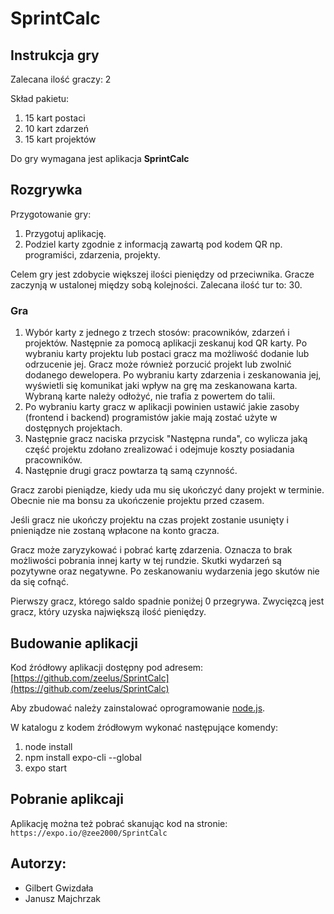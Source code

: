 # SprintCalc

## Instrukcja gry

Zalecana ilość graczy: 2

Skład pakietu: 
1. 15 kart postaci
2. 10 kart zdarzeń
3. 15 kart projektów

Do gry wymagana jest aplikacja **SprintCalc**

## Rozgrywka

Przygotowanie gry:

1. Przygotuj aplikację.
2. Podziel karty zgodnie z informacją zawartą pod kodem QR np. programiści, zdarzenia, projekty.

Celem gry jest zdobycie większej ilości pieniędzy od przeciwnika. 
Gracze zaczynją w ustalonej między sobą kolejności.
Zalecana ilość tur to: 30.

### Gra
1. Wybór karty z jednego z trzech stosów: pracowników, zdarzeń i projektów. Następnie za pomocą aplikacji zeskanuj kod QR karty. Po wybraniu karty projektu lub postaci gracz ma możliwość dodanie lub odrzucenie jej. Gracz może również porzucić projekt lub zwolnić dodanego dewelopera. Po wybraniu karty zdarzenia i zeskanowania jej, wyświetli się komunikat jaki wpływ na grę ma zeskanowana karta. Wybraną karte należy odłożyć, nie trafia z powertem do talii.
2. Po wybraniu karty gracz w aplikacji powinien ustawić jakie zasoby (frontend i backend) programistów jakie mają zostać użyte w dostępnych projektach.
3. Następnie gracz naciska przycisk "Następna runda", co wylicza jaką część projektu zdołano zrealizować i odejmuje koszty posiadania pracowników.
4. Następnie drugi gracz powtarza tą samą czynność.

Gracz zarobi pieniądze, kiedy uda mu się ukończyć dany projekt w terminie. Obecnie nie ma bonsu za ukończenie projektu przed czasem.

Jeśli gracz nie ukończy projektu na czas projekt zostanie usunięty i pnieniądze nie zostaną wpłacone na konto gracza.

Gracz może zaryzykować i pobrać kartę zdarzenia. Oznacza to brak możliwości pobrania innej karty w tej rundzie. 
Skutki wydarzeń są pozytywne oraz negatywne. Po zeskanowaniu wydarzenia jego skutów nie da się cofnąć.

Pierwszy gracz, którego saldo spadnie poniżej 0 przegrywa.
Zwycięzcą jest gracz, który uzyska największą ilość pieniędzy.

## Budowanie aplikacji

Kod źródłowy aplikacji dostępny pod adresem: [https://github.com/zeelus/SprintCalc](https://github.com/zeelus/SprintCalc)

Aby zbudować należy zainstalować oprogramowanie [node.js](https://nodejs.org/en/).

W katalogu z kodem źródłowym wykonać następujące komendy:
1. node install
2. npm install expo-cli --global
3. expo start

## Pobranie aplikcaji
Aplikację można też pobrać skanując kod na stronie: `https://expo.io/@zee2000/SprintCalc`

## Autorzy:
* Gilbert Gwizdała 
* Janusz Majchrzak

